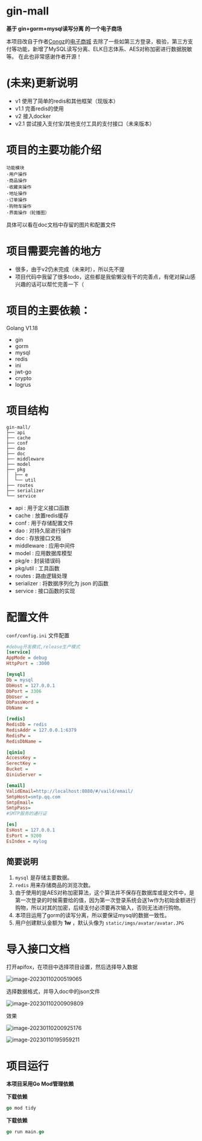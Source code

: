 # gin-mall

**基于 gin+gorm+mysql读写分离 的一个电子商场**

本项目改自于作者[Congz](https://github.com/congz666)的[电子商城](https://github.com/congz666/cmall-go)
去除了一些如第三方登录，极验，第三方支付等功能，新增了MySQL读写分离、ELK日志体系、AES对称加密进行数据脱敏等。
在此也非常感谢作者开源！

# (未来)更新说明
- v1 使用了简单的redis和其他框架（现版本）
- v1.1 完善redis的使用
- v2 接入docker
- v2.1 尝试接入支付宝/其他支付工具的支付接口（未来版本）

# 项目的主要功能介绍

```
功能模块
·用户操作
·商品操作
·收藏夹操作
·地址操作
·订单操作
·购物车操作
·界面操作（轮播图）
```

具体可以看在doc文档中存留的图片和配置文件

# 项目需要完善的地方

- 很多，由于v2仍未完成（未来时），所以先不提
- 项目代码中我留了很多todo，这些都是我偷懒没有干的完善点，有佬对屎山感兴趣的话可以帮忙完善一下（

# 项目的主要依赖：
Golang V1.18
- gin
- gorm
- mysql
- redis
- ini
- jwt-go
- crypto
- logrus

# 项目结构
```
gin-mall/
├── api
├── cache
├── conf
├── dao
├── doc
├── middleware
├── model
├── pkg
│  ├── e
│  └── util
├── routes
├── serializer
└── service
```
- api : 用于定义接口函数
- cache : 放置redis缓存
- conf : 用于存储配置文件
- dao : 对持久层进行操作
- doc : 存放接口文档
- middleware : 应用中间件
- model : 应用数据库模型
- pkg/e : 封装错误码
- pkg/util : 工具函数
- routes : 路由逻辑处理
- serializer : 将数据序列化为 json 的函数
- service : 接口函数的实现

# 配置文件
`conf/config.ini` 文件配置

```ini
#debug开发模式,release生产模式
[service]
AppMode = debug
HttpPort = :3000

[mysql]
Db = mysql
DbHost = 127.0.0.1
DbPort = 3306
DbUser = 
DbPassWord = 
DbName =

[redis]
RedisDb = redis
RedisAddr = 127.0.0.1:6379
RedisPw =
RedisDbName =

[qiniu]
AccessKey =
SerectKey =
Bucket =
QiniuServer =

[email]
ValidEmail=http://localhost:8080/#/vaild/email/
SmtpHost=smtp.qq.com
SmtpEmail=
SmtpPass=
#SMTP服务的通行证

[es]
EsHost = 127.0.0.1
EsPort = 9200
EsIndex = mylog
```

## 简要说明
1. `mysql` 是存储主要数据。
2. `redis` 用来存储商品的浏览次数。
3. 由于使用的是AES对称加密算法，这个算法并不保存在数据库或是文件中，是第一次登录的时候需要给的值，因为第一次登录系统会送1w作为初始金额进行购物，所以对其的加密，后续支付必须要再次输入，否则无法进行购物。
4. 本项目运用了gorm的读写分离，所以要保证mysql的数据一致性。
6. 用户创建默认金额为 **1w** ，默认头像为 `static/imgs/avatar/avatar.JPG` 
# 导入接口文档

打开apifox，在项目中选择项目设置，然后选择导入数据

![image-20230110200519065](./doc/image-20230110200519065.png)



选择数据格式，并导入doc中的json文件


![image-20230110200909809](./doc/image-20230110200909809.png)

效果

![image-20230110200925176](./doc/image-20230110200925176.png)

![image-20230110195959211](./doc/image-20230110195959211.png)



# 项目运行
**本项目采用Go Mod管理依赖**

**下载依赖**
```go
go mod tidy
```
**下载依赖**
```go
go run main.go
```